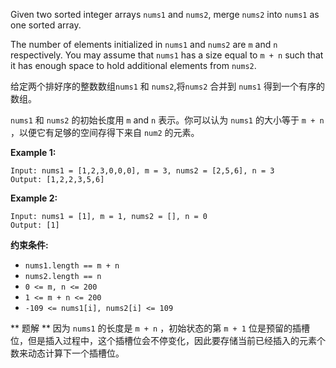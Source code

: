Given two sorted integer arrays `nums1` and `nums2`, merge `nums2` into `nums1` as one sorted array.

The number of elements initialized in `nums1` and `nums2` are `m` and `n` respectively. You may assume that `nums1` has a size equal to `m + n` such that it has enough space to hold additional elements from `nums2`.

给定两个排好序的整数数组`nums1` 和 `nums2`,将`nums2` 合并到 `nums1` 得到一个有序的数组。

`nums1` 和 `nums2` 的初始长度用 `m` and `n` 表示。你可以认为 `nums1` 的大小等于 `m + n` ，以便它有足够的空间存得下来自 `num2` 的元素。

**Example 1:**

```
Input: nums1 = [1,2,3,0,0,0], m = 3, nums2 = [2,5,6], n = 3
Output: [1,2,2,3,5,6]
```

**Example 2:**

```
Input: nums1 = [1], m = 1, nums2 = [], n = 0
Output: [1]
```

 

**约束条件:**

- `nums1.length == m + n`
- `nums2.length == n`
- `0 <= m, n <= 200`
- `1 <= m + n <= 200`
- `-109 <= nums1[i], nums2[i] <= 109`



** 题解 **
因为 `nums1` 的长度是 `m + n` ，初始状态的第 `m + 1` 位是预留的插槽位，但是插入过程中，这个插槽位会不停变化，因此要存储当前已经插入的元素个数来动态计算下一个插槽位。